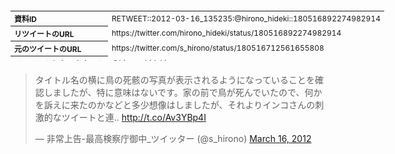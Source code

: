 <table style="font-size: 9pt; width: 610px; margin-bottom: 20px; height: 80px;">
<tbody>
    <tr>
        <th align=left>資料ID</th>
        <td align=left>RETWEET::2012-03-16_135235:@hirono_hideki::180516892274982914</td>
    </tr>
    <tr>
        <th align=left>リツイートのURL</th>
        <td align=left>https://twitter.com/hirono_hideki/status/180516892274982914</td>
    </tr>
    <tr>
        <th align=left>元のツイートのURL</th>
        <td align=left>https://twitter.com/s_hirono/status/180516712561655808</td>
    </tr>
    <tr>
        <th align=left>リツイートしたアカウント</th>
        <td align=left>@hirono_hideki</td>
    </tr>
    <tr>
        <th align=left>元のツイートのアカウント</th>
        <td align=left>@s_hirono</td>
    </tr>
    <tr>
        <th align=left>リツイートしたユーザ名</th>
        <td align=left>刑事告発・非常上告＼金沢地方検察庁御中</td>
    </tr>
    <tr>
        <th align=left>元のツイートのユーザ名</th>
        <td align=left>非常上告-最高検察庁御中_ツイッター</td>
    </tr>
    <tr>
        <th align=left>ツイートの記録日時</th>
        <td align=left>created_at 2022-08-24_1520</td>
    </tr>
</tbody>
</table>
<blockquote class="twitter-tweet" data-width="450"  data-lang="ja"><p lang="ja" dir="ltr">タイトル名の横に鳥の死骸の写真が表示されるようになっていることを確認しましたが、特に意味はないです。家の前で鳥が死んでいたので、何かを訴えに来たのかなどと多少想像はしましたが、それよりインコさんの刺激的なツイートと連.. <a href="http://t.co/Av3YBp4I">http://t.co/Av3YBp4I</a></p>&mdash; 非常上告-最高検察庁御中_ツイッター (@s_hirono) <a href="https://twitter.com/s_hirono/status/180516712561655808?ref_src=twsrc%5Etfw">March 16, 2012</a></blockquote>
<script async src="https://platform.twitter.com/widgets.js" charset="utf-8"></script>


